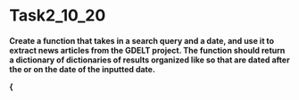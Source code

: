 # Task2_10_20

<h4><b>Create a function that takes in a search query and a date, and use it to extract news articles from the GDELT project. The function should return a dictionary of dictionaries of results organized like so that are dated after the or on the date of the inputted date. 

{<title of article>:{pub_date: ‘october 6th, 2021’, link:’’example.com’, source:’cbc, nbc, etc’},
<title of the article>:{etc} 
  }</b></h4>
